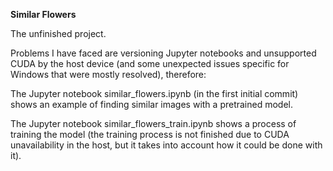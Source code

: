**Similar Flowers**

The unfinished project.   

Problems I have faced are versioning Jupyter notebooks and unsupported CUDA by the host device (and some unexpected issues specific for Windows that were mostly resolved), therefore:  

The Jupyter notebook similar_flowers.ipynb (in the first initial commit) shows an example of finding similar images with a pretrained model.  

The Jupyter notebook similar_flowers_train.ipynb shows a process of training the model (the training process is not finished due to CUDA unavailability in the host, but it takes into account how it could be done with it).
